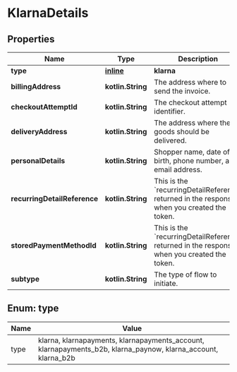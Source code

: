 
# KlarnaDetails

## Properties
Name | Type | Description | Notes
------------ | ------------- | ------------- | -------------
**type** | [**inline**](#Type) | **klarna** | 
**billingAddress** | **kotlin.String** | The address where to send the invoice. |  [optional]
**checkoutAttemptId** | **kotlin.String** | The checkout attempt identifier. |  [optional]
**deliveryAddress** | **kotlin.String** | The address where the goods should be delivered. |  [optional]
**personalDetails** | **kotlin.String** | Shopper name, date of birth, phone number, and email address. |  [optional]
**recurringDetailReference** | **kotlin.String** | This is the &#x60;recurringDetailReference&#x60; returned in the response when you created the token. |  [optional]
**storedPaymentMethodId** | **kotlin.String** | This is the &#x60;recurringDetailReference&#x60; returned in the response when you created the token. |  [optional]
**subtype** | **kotlin.String** | The type of flow to initiate. |  [optional]


<a name="Type"></a>
## Enum: type
Name | Value
---- | -----
type | klarna, klarnapayments, klarnapayments_account, klarnapayments_b2b, klarna_paynow, klarna_account, klarna_b2b



